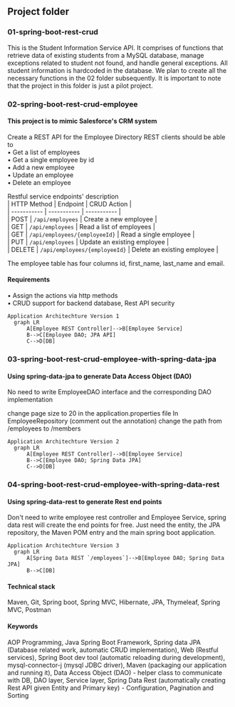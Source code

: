 ## Project folder
### 01-spring-boot-rest-crud
This is the Student Information Service API. 
It comprises of functions that retrieve data of existing students 
from a MySQL database, manage exceptions related to student not found,
and handle general exceptions.
All student information is hardcoded in the database. 
We plan to create all the necessary functions in the 02 folder subsequently. 
It is important to note that the project in this folder is just a pilot project.

### 02-spring-boot-rest-crud-employee
#### This project is to mimic Salesforce's CRM system  
Create a REST API for the Employee Directory
REST clients should be able to  
• Get a list of employees  
• Get a single employee by id  
• Add a new employee  
• Update an employee  
• Delete an employee  

Restful service endpoints' description  
| HTTP Method | Endpoint |  CRUD Action |  
| ----------- | ----------- |  ----------- |   
| POST | `/api/employees` | Create a new employee |  
| GET | `/api/employees` | Read a list of employees |  
| GET | `/api/employees/{employeeId}` | Read a single employee |  
| PUT | `/api/employees` | Update an existing employee |  
| DELETE | `/api/employees/{employeeId}` | Delete an existing employee | 

The employee table has four columns id, first_name, last_name and email.

#### Requirements
• Assign the actions via http methods  
• CRUD support for backend database, Rest API security

```
Application Architechture Version 1 
  graph LR
      A[Employee REST Controller]-->B[Employee Service]
      B-->C[Employee DAO; JPA API]
      C-->D[DB]
```

### 03-spring-boot-rest-crud-employee-with-spring-data-jpa
#### Using spring-data-jpa to generate Data Access Object (DAO)
No need to write EmployeeDAO interface and the corresponding DAO implementation

change page size to 20 in the application.properties file
In EmployeeRepository (comment out the annotation) change the path from /employees to /members

```
Application Architechture Version 2
  graph LR
      A[Employee REST Controller]-->B[Employee Service]
      B-->C[Employee DAO; Spring Data JPA]
      C-->D[DB]
```

### 04-spring-boot-rest-crud-employee-with-spring-data-rest
#### Using spring-data-rest to generate Rest end points
Don't need to write employee rest controller and Employee Service, spring data rest will create the end points for free. Just need the entity, the JPA repository, the Maven POM entry and the main spring boot application.

```
Application Architechture Version 3
  graph LR
      A[Spring Data REST `/employees`]-->B[Employee DAO; Spring Data JPA]
      B-->C[DB]
```
#### Technical stack
Maven, Git, Spring boot, Spring MVC, Hibernate, JPA, Thymeleaf, Spring MVC, Postman

#### Keywords
AOP Programming, Java Spring Boot Framework,
Spring data JPA (Database related work, automatic CRUD implementation),
Web (Restful services),
Spring Boot dev tool (automatic reloading during development),
mysql-connector-j (mysql JDBC driver),
Maven (packaging our application and running it),
Data Access Object (DAO) - helper class to communicate with DB,
DAO layer, Service layer,
Spring Data Rest (automatically creating Rest API given Entity and Primary key) -
Configuration, Pagination and Sorting